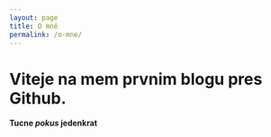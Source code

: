 ```yaml
---
layout: page
title: O mně
permalink: /o-mne/
---
```

# Viteje na mem prvnim blogu pres Github.

**Tucne *pokus* jedenkrat**




 

